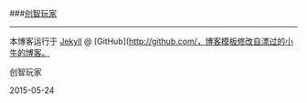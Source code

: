 ###[创智玩家](http://myself659.github.io/)

---

本博客运行于 [Jekyll](http://jekyllrb.com) @ [GitHub](http://github.com/，博客模板修改自漂过的小牛的博客。


创智玩家

2015-05-24
